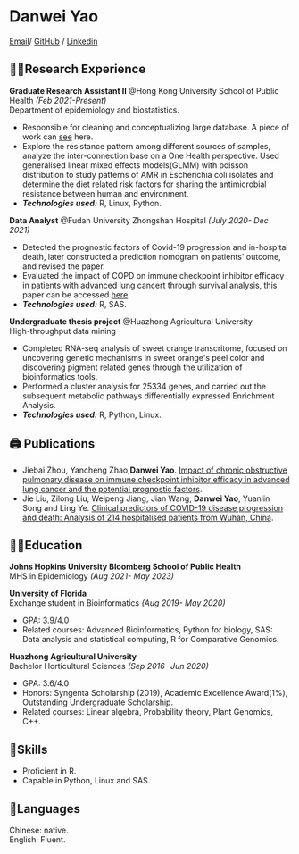 # Danwei Yao

[Email](mailto:dyao11@jh.edu)/ [GitHub](https://github.com/hereagain-Y/) / [Linkedin](https://www.linkedin.com/in/danwei-yao-1450501a5/)

## 👩‍💻Research Experience    

**Graduate Research Assistant II**   @Hong Kong University School of Public Health _(Feb 2021-Present)_    
Department of epidemiology and biostatistics.    
* Responsible for cleaning and conceptualizing large database. A piece of work can [see](https://github.com/hereagain-Y/AMR_project) here.    
* Explore the resistance pattern among different sources of samples, analyze the inter-connection base on a One Health perspective. Used generalised linear mixed effects models(GLMM) with poisson distribution to study patterns of AMR in Escherichia coli isolates and determine the diet related risk factors for sharing the antimicrobial resistance between human and environment.  
* **_Technologies used:_** R, Linux, Python.     
   
**Data Analyst**          @Fudan University Zhongshan Hospital _(July 2020- Dec 2021)_    
* Detected the prognostic factors of Covid-19 progression and in-hospital death, later constructed a prediction nomogram on patients' outcome, and revised the paper.  
* Evaluated the impact of COPD on immune checkpoint inhibitor efficacy in patients with advanced lung cancert through survival analysis, this paper can be accessed [here](https://tlcr.amegroups.com/article/view/51988/html).  
* **_Technologies used:_** R, SAS.  

**Undergraduate thesis project**      @Huazhong Agricultural University              
High-throughput data mining   
* Completed RNA-seq analysis of sweet orange transcritome, focused on uncovering genetic mechanisms in sweet orange's peel color and discovering pigment related genes through the utilization of bioinformatics tools.    
* Performed a cluster analysis for 25334 genes, and carried out the subsequent metabolic pathways differentially expressed Enrichment Analysis.     
* **_Technologies used:_** R, Python, Linux.    

## 🖨 Publications    
*  Jiebai Zhou, Yancheng Zhao,**Danwei Yao**. [Impact of chronic obstructive pulmonary disease on immune checkpoint inhibitor efficacy in advanced lung cancer and the potential prognostic factors](https://tlcr.amegroups.com/article/view/51988/html).  
* Jie Liu, Zilong Liu, Weipeng Jiang, Jian Wang, **Danwei Yao**, Yuanlin Song and Ling Ye. [Clinical predictors of COVID-19 disease progression and death: Analysis of 214 hospitalised patients from Wuhan, China](https://onlinelibrary.wiley.com/doi/full/10.1111/crj.13296).  




## 👩‍🎓Education 
**Johns Hopkins University Bloomberg School of Public Health**       
MHS in Epidemiology                _(Aug 2021- May 2023)_        

**University of Florida**   
Exchange student in Bioinformatics    _(Aug 2019- May 2020)_    
* GPA: 3.9/4.0       
* Related courses: Advanced Bioinformatics, Python for biology, SAS: Data analysis and statistical computing, R for Comparative Genomics.  

**Huazhong Agricultural University**     
Bachelor  Horticultural Sciences      _(Sep 2016- Jun 2020)_      
* GPA: 3.6/4.0   
* Honors: Syngenta Scholarship (2019), Academic Excellence Award(1%), Outstanding Undergraduate Scholarship.   
* Related courses: Linear algebra, Probability theory, Plant Genomics, C++.   


## 🎠Skills   
* Proficient in R.
* Capable in Python, Linux and SAS.   

## 📒Languages   
Chinese: native.   
English: Fluent.


